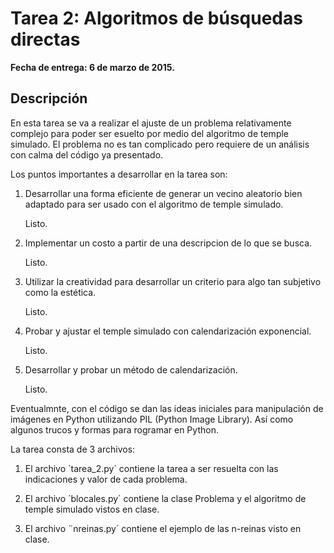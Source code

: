 Tarea 2: Algoritmos de búsquedas directas
=========================================

**Fecha de entrega: 6 de marzo de 2015.**

Descripción
------------

En esta tarea se va a realizar el ajuste de un problema relativamente complejo para
poder ser esuelto por medio del algoritmo de temple simulado. El problema no es tan complicado pero
requiere de un análisis con calma del código ya presentado.

Los puntos importantes a desarrollar en la tarea son:

1. Desarrollar una forma eficiente de generar un vecino aleatorio bien adaptado para ser usado
   con el algoritmo de temple simulado.

   Listo.

2. Implementar un costo a partir de una descripcion de lo que se busca.

   Listo.

3. Utilizar la creatividad para desarrollar un criterio para algo tan subjetivo como la estética.

   Listo.

4. Probar y ajustar el temple simulado con calendarización exponencial.

   Listo.

5. Desarrollar y probar un método de calendarización.

   Listo.

Eventualmnte, con el código se dan las ideas iniciales para manipulación de imágenes en Python
utilizando PIL (Python Image Library). Así como algunos trucos y formas para rogramar en Python.

La tarea consta de 3 archivos:

1. El archivo ´tarea_2.py´ contiene la tarea a ser resuelta con las indicaciones y valor de cada problema.

2. El archivo ´blocales.py´ contiene la clase Problema y el algoritmo de temple simulado vistos en clase.

3. El archivo ¨nreinas.py´ contiene el ejemplo de las n-reinas visto en clase.




